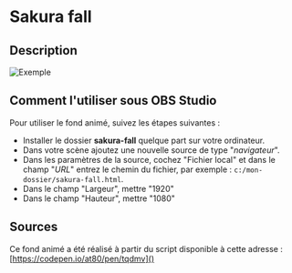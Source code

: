 # Sakura fall

## Description

![Exemple](assets/img/example.gif)

## Comment l'utiliser sous OBS Studio

Pour utiliser le fond animé, suivez les étapes suivantes :

- Installer le dossier **sakura-fall** quelque part sur votre ordinateur.
- Dans votre scène ajoutez une nouvelle source de type "_navigateur_".
- Dans les paramètres de la source, cochez "Fichier local" et dans le
  champ "_URL_" entrez le chemin du fichier, par exemple : `c:/mon-dossier/sakura-fall.html`.
- Dans le champ "Largeur", mettre "1920"
- Dans le champ "Hauteur", mettre "1080"

## Sources

Ce fond animé a été réalisé à partir du script disponible à cette adresse : 
[https://codepen.io/at80/pen/tqdmv]()